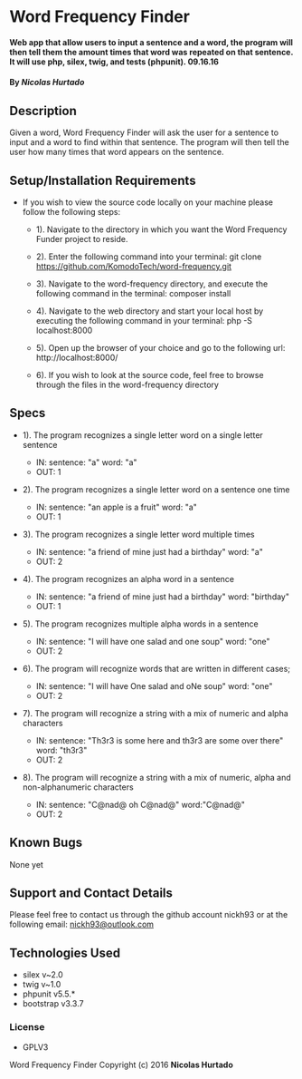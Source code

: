 # Word Frequency Finder

#### Web app that allow users to input a sentence and a word, the program will then tell them the amount times that word was repeated on that sentence. It will use php, silex, twig, and tests (phpunit). 09.16.16

#### By _**Nicolas Hurtado**_


## Description

Given a word, Word Frequency Finder will ask the user for a sentence to input and a word to find within that sentence. The program will then tell the user how many times that word appears on the sentence.


## Setup/Installation Requirements

* If you wish to view the source code locally on your machine please follow the following steps:

  +  1). Navigate to the directory in which you want the Word Frequency Funder project to reside.

  +  2). Enter the following command into your terminal:
        git clone https://github.com/KomodoTech/word-frequency.git

  +  3). Navigate to the word-frequency directory, and execute the following command in the terminal:
          composer install

  +  4). Navigate to the web directory and start your local host by executing the following command in your terminal:
          php -S localhost:8000

  +  5). Open up the browser of your choice and go to the following url:
          http://localhost:8000/

  +  6). If you wish to look at the source code, feel free to browse through the files in the word-frequency directory


## Specs

* 1). The program recognizes a single letter word on a single letter sentence
  + IN: sentence: "a" word: "a"
  + OUT: 1

* 2). The program recognizes a single letter word on a sentence one time
  + IN: sentence: "an apple is a fruit" word: "a"
  + OUT: 1

* 3). The program recognizes a single letter word multiple times
  + IN: sentence: "a friend of mine just had a birthday" word: "a"
  + OUT: 2

* 4). The program recognizes an alpha word in a sentence
  + IN: sentence: "a friend of mine just had a birthday" word: "birthday"
  + OUT: 1

* 5). The program recognizes multiple alpha words in a sentence
  + IN:  sentence: "I will have one salad and one soup" word: "one"
  + OUT: 2

* 6). The program will recognize words that are written in different cases;
  + IN: sentence: "I will have One salad and oNe soup" word: "one"
  + OUT: 2

* 7). The program will recognize a string with a mix of numeric and alpha  characters

  + IN: sentence: "Th3r3 is some here and th3r3 are some over there" word: "th3r3"
  + OUT: 2

* 8). The program will recognize a string with a mix of numeric, alpha and non-alphanumeric characters
  + IN: sentence: "C@nad@ oh C@nad@" word:"C@nad@"
  + OUT: 2

## Known Bugs

None yet


## Support and Contact Details

Please feel free to contact us through the github account nickh93 or at the following email:
    nickh93@outlook.com

## Technologies Used

* silex v~2.0
* twig v~1.0
* phpunit v5.5.*
* bootstrap v3.3.7



### License

* GPLV3

Word Frequency Finder Copyright (c) 2016 **Nicolas Hurtado**
